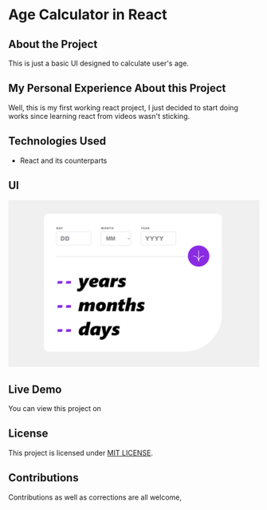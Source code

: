 # Age Calculator in React

## About the Project

This is just a basic UI designed to calculate user's age.

## My Personal Experience About this Project

Well, this is my first working react project, I just decided to start doing works since learning react from videos wasn't sticking.

## Technologies Used

- React and its counterparts

## UI

![image](final/ui.PNG)

## Live Demo

You can view this project on

## License

This project is licensed under [MIT LICENSE](LICENSE).

## Contributions

Contributions as well as corrections are all welcome,

